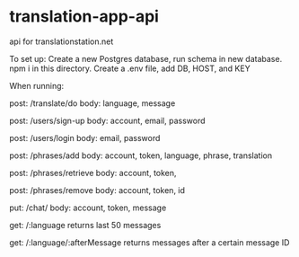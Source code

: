 # translation-app-api
api for translationstation.net


To set up: Create a new Postgres database, run schema in new database. npm i in this directory. Create a .env file, add DB, HOST, and KEY

When running:

post: /translate/do 
body: language, message

post: /users/sign-up
body: account, email, password

post: /users/login
body: email, password

post: /phrases/add
body: account, token, language, phrase, translation

post: /phrases/retrieve
body: account, token, 

post: /phrases/remove
body: account, token, id

put: /chat/
body: account, token, message

get: /:language
returns last 50 messages

get: /:language/:afterMessage
returns messages after a certain message ID